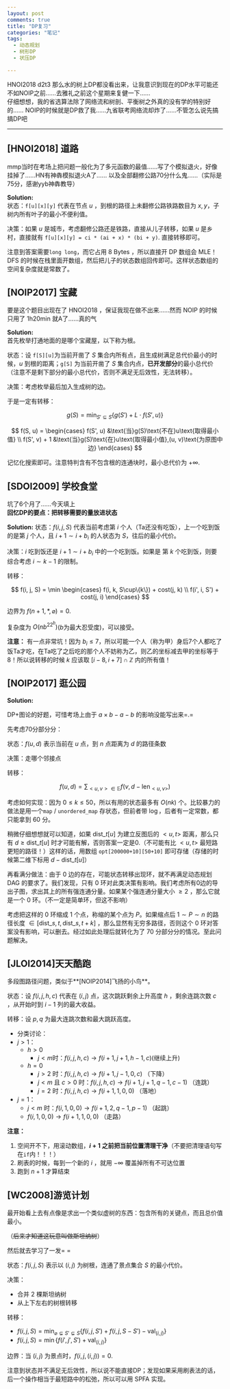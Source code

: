 ```yaml
---
layout: post
comments: true
title: "DP复习"
categories: "笔记"
tags:
  - 动态规划
  - 树形DP
  - 状压DP

---
```


HNOI2018 d2t3 那么水的树上DP都没看出来，让我意识到现在的DP水平可能还不如NOIP之前……去雅礼之前这个星期来复健一下……    
仔细想想，我的省选算法除了网络流和树剖、平衡树之外真的没有学的特别好的……     NOIP的时候就是DP救了我……九省联考网络流却炸了……不管怎么说先搞搞DP吧    



------------------



## [HNOI2018] 道路  
mmp当时在考场上把问题一般化为了多元函数的最值……写了个模拟退火，好像挂掉了……HN有神犇模拟退火A了…… 以及全部翻修公路70分什么鬼……（实际是75分，感谢yyb神犇教导）

**Solution:**    
状态：`f[u][x][y]` 代表在节点 $u$ ，到根的路径上未翻修公路铁路数目为 $x, y$，子树内所有叶子的最小不便利值。

决策：如果 $u$ 是城市，考虑翻修公路还是铁路，直接从儿子转移，如果 $u$ 是乡村，直接就有 `f[u][x][y] = ci * (ai + x) * (bi + y)`.
直接转移即可。

注意到答案需要`long long`，而它占用 8 Bytes ，所以直接开 DP 数组会 MLE！
DFS 的时候在栈里面开数组，然后把儿子的状态数组回传即可。这样状态数组的空间复杂度就是常数了。




## [NOIP2017] 宝藏
要是这个题目出现在了 HNOI2018 ，保证我现在做不出来……然而 NOIP 的时候只用了 1h20min 就A了……真的气


**Solution:**    
首先枚举打通地面的是哪个宝藏屋，以下称为根。

状态：设 `f[S][u]`为当前开凿了 $S$ 集合内所有点，且生成树满足总代价最小的时候，$u$ 到根的距离；`g[S]` 为当前开凿了 $S$ 集合内点，**已开发部分**的最小总代价（注意不是剩下部分的最小总代价，否则不满足无后效性，无法转移）。

决策：考虑枚举最后加入生成树的边。

于是一定有转移：    

$$
g(S) = \min_{S' \subseteq S} \{g(S') + L \cdot f(S', u)\}
$$

$$
f(S, u) = \begin{cases}
f(S', u) &\text{当}g(S)\text{不在}u\text{取得最小值} \\
f(S', v) + 1  &\text{当}g(S)\text{在}u\text{取得最小值},(u, v)\text{为原图中边}
\end{cases}
$$

记忆化搜索即可。注意特判含有不包含根的连通块时，最小总代价为 $+\infty$.    

 

## [SDOI2009] 学校食堂
坑了6个月了……今天填上       
**回忆DP的要点：把转移需要的量放进状态**

**Solution:**
状态：$f(i, j, S)$ 代表当前考虑第 $i$ 个人（Ta还没有吃饭），上一个吃到饭的是第 $j$ 个人，且 $i+1 \sim i+b_i$ 的人状态为 $S$，往后的最小代价。

决策：$i$ 吃到饭还是 $i+1 \sim i+b_i$ 中的一个吃到饭。如果是 第 $k$ 个吃到饭，则要综合考虑 $i \sim k-1$ 的限制。

转移：


$$
f(i, j, S) = \min
\begin{cases}
f(i, k, S\cup\{k\}) + cost(j, k) \\
f(i', i, S') + cost(j, i)
\end{cases}
$$

边界为 $f(n+1, *, \varnothing) = 0$.

复杂度为 $O(nb^22^b)$($b$为最大忍受度)，可以接受。

**注意：** 有一点非常坑！因为 $b_i \le 7$，所以可能一个人（称为甲）身后7个人都吃了饭Ta才吃，在Ta吃了之后吃的那个人不妨称为乙，则乙的坐标减去甲的坐标等于8！所以说转移的时候 $k$ 应该取 $[i-8, i+7] \cap \mathbb{Z}$ 内的所有值！



## [NOIP2017] 逛公园

**Solution:**

DP+图论的好题，可惜考场上由于 $a \times b - a - b$ 的影响没能写出来=.=

先考虑70分部分分：

状态：$f(u, d)$ 表示当前在 $u$ 点，到 $n$ 点距离为 $d$ 的路径条数

决策：走哪个邻接点

转移：    
    
$$
f(u, d) = \sum_{<u, v> \in \mathbb{E}} f(v, d - \text{len}_{<u, v>})
$$

考虑如何实现：因为 $0 \le k \le 50$，所以有用的状态最多有 $O(nk)$ 个。比较暴力的做法是用一个`map` / `unordered_map` 存状态，但前者带 $\log$，后者有一定常数，都只能拿到 60 分。

稍微仔细想想就可以知道，如果 $\text{dist}\_t[u]$ 为建立反图后的 $<u, t>$ 距离，那么只有 $d \ge \text{dist}\_t[u]$ 时才可能有解，否则答案一定是0.（不可能有比 $<u, t>$ 最短路更短的路径！）这样的话，用数组 `opt[200000+10][50+10]` 即可存储（存储的时候第二维下标用 $d - \text{dist}\_t[u]$）

再看满分做法：由于 0 边的存在，可能状态转移出现环，就不再满足动态规划 DAG 的要求了。我们发现，只有 0 环对此类决策有影响。我们考虑所有0边的导出子图，求出其上的所有强连通分量。如果某个强连通分量大小 $\ge 2$ ，那么它就是一个 0 环。（不一定是简单环，但这不影响）

考虑把这样的 0 环缩成 1 个点，称缩的某个点为 $P$。如果缩点后 $1 \sim P \sim n$ 的路径长度 $\in [\text{dist}\_{s, t}, \text{dist}\_{s, t}+k]$ ，那么显然有无穷多路径，否则这个 0 环对答案没有影响，可以删去。经过如此处理后就转化为了 70 分部分分的情况。至此问题解决。  

   

## [JLOI2014]天天酷跑

多段图路径问题，类似于**[NOIP2014]飞扬的小鸟**。



状态：设 $f(i, j, h, c)$ 代表在 $(i, j)$ 点，这次跳跃剩余上升高度 $h$ ，剩余连跳次数 $c$ ，从开始时到 $i-1$ 列的最大收益。

转移：设 $p, q$ 为最大连跳次数和最大跳跃高度。

- 分类讨论：
- $j > 1$：
  - $h > 0$ 
    - $j < m​$ 时：$f(i, j, h, c)\rightarrow f(i+1, j+1, h-1, c)​$ (继续上升)
  - $h = 0$
    - $j > 2$ 时：$f(i, j, h, c) \rightarrow f(i+1, j-1, 0, c)$ （下降）
    - $j < m \text{ 且 }  c > 0$ 时：$f(i, j, h, c) \rightarrow f(i+1, j+1, q-1, c-1)$ （连跳）
    - $j = 2$ 时：$f(i, j, h, c) \rightarrow f(i+1, 1, 0, 0)$ （落地）
- $j = 1$：
  - $j < m$ 时：$f(i, 1, 0, 0) \rightarrow f(i+1, 2, q-1, p-1)$ （起跳）
  - $f(i, 1, 0, 0) \rightarrow f(i+1, 1, 0, 0)$ （走路）


**注意：** 

1. 空间开不下，用滚动数组，**$i+1$ 之前把当前位置清理干净**（不要把清理语句写在`if`内！！！）
2. 刷表的时候，每到一个新的 $i$ ，就用 $-\infty$ 覆盖掉所有不可达位置
3. 跑到 $n+1$ 才算结束



## [WC2008]游览计划

最开始看上去有点像是求出一个类似虚树的东西：包含所有的关键点，而且总价值最小。

（~~后来才知道这玩意叫做斯坦纳树~~）

然后就去学习了一发= =

状态：$f(i, j, S)$ 表示以 $(i, j)$ 为树根，连通了景点集合 $S$ 的最小代价。

决策：

- 合并 $2$ 棵斯坦纳树
- 从上下左右的树根转移

转移：

- $f(i, j, S) = \min_{\varnothing \subsetneq S' \subsetneq S}\{f(i, j, S') + f(i, j, S - S') - \text{val}_{(i, j)}\}$
- $f(i, j, S) = \min\{f(i', j', S') + \text{val}_{(i, j)}\}$


边界：当 $(i, j)$ 为景点时，$f(i, j, (i, j)) = 0$.

注意到状态并不满足无后效性，所以说不能直接DP；发现如果采用刷表法的话，后一个操作相当于最短路中的松弛，所以可以用 SPFA 实现。